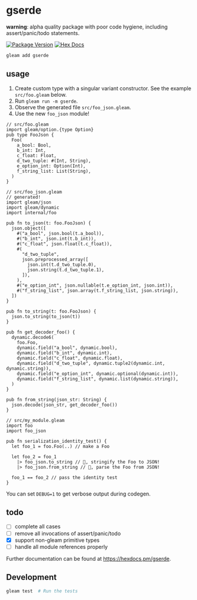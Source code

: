 # gserde

**warning**: alpha quality package with poor code hygiene, including assert/panic/todo
statements.

[![Package Version](https://img.shields.io/hexpm/v/gserde)](https://hex.pm/packages/gserde)
[![Hex Docs](https://img.shields.io/badge/hex-docs-ffaff3)](https://hexdocs.pm/gserde/)

```sh
gleam add gserde
```

## usage

1. Create custom type with a singular variant constructor. See the example
   `src/foo.gleam` below.
2. Run `gleam run -m gserde`.
3. Observe the generated file `src/foo_json.gleam`.
4. Use the new `foo_json` module!

```gleam
// src/foo.gleam
import gleam/option.{type Option}
pub type FooJson {
  Foo(
    a_bool: Bool,
    b_int: Int,
    c_float: Float,
    d_two_tuple: #(Int, String),
    e_option_int: Option(Int),
    f_string_list: List(String),
  )
}

// src/foo_json.gleam
// generated!
import gleam/json
import gleam/dynamic
import internal/foo

pub fn to_json(t: foo.FooJson) {
  json.object([
    #("a_bool", json.bool(t.a_bool)),
    #("b_int", json.int(t.b_int)),
    #("c_float", json.float(t.c_float)),
    #(
      "d_two_tuple",
      json.preprocessed_array([
        json.int(t.d_two_tuple.0),
        json.string(t.d_two_tuple.1),
      ]),
    ),
    #("e_option_int", json.nullable(t.e_option_int, json.int)),
    #("f_string_list", json.array(t.f_string_list, json.string)),
  ])
}

pub fn to_string(t: foo.FooJson) {
  json.to_string(to_json(t))
}

pub fn get_decoder_foo() {
  dynamic.decode6(
    foo.Foo,
    dynamic.field("a_bool", dynamic.bool),
    dynamic.field("b_int", dynamic.int),
    dynamic.field("c_float", dynamic.float),
    dynamic.field("d_two_tuple", dynamic.tuple2(dynamic.int, dynamic.string)),
    dynamic.field("e_option_int", dynamic.optional(dynamic.int)),
    dynamic.field("f_string_list", dynamic.list(dynamic.string)),
  )
}

pub fn from_string(json_str: String) {
  json.decode(json_str, get_decoder_foo())
}

// src/my_module.gleam
import foo
import foo_json

pub fn serialization_identity_test() {
  let foo_1 = foo.Foo(..) // make a Foo

  let foo_2 = foo_1
    |> foo_json.to_string // 👀, stringify the Foo to JSON!
    |> foo_json.from_string // 👀, parse the Foo from JSON!

  foo_1 == foo_2 // pass the identity test
}
```

You can set `DEBUG=1` to get verbose output during codegen.

## todo

- [ ] complete all cases
- [ ] remove all invocations of assert/panic/todo
- [x] support non-gleam primitive types
- [ ] handle all module references properly

Further documentation can be found at <https://hexdocs.pm/gserde>.

## Development

```sh
gleam test  # Run the tests
```
